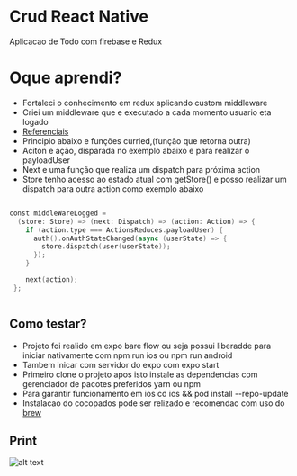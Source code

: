 # Crud React Native 
Aplicacao de Todo com firebase e Redux


# Oque aprendi?
- Fortaleci o conhecimento em redux aplicando custom middleware
- Criei um middleware que e executado a cada momento   usuario eta logado
- [Referenciais](https://redux.js.org/tutorials/fundamentals/part-4-store#middleware%20and%20https://redux.js.org/tutorials/fundamentals/part-6-async-logic#using-the-redux-thunk-middleware)
- Principio abaixo e funções curried,(função que retorna outra)
- Aciton e ação, disparada no exemplo abaixo e para realizar o payloadUser
- Next e uma função que realiza um dispatch para próxima action
- Store  tenho acesso ao estado atual com getStore() e posso realizar um dispatch para outra action como exemplo abaixo

```swift

const middleWareLogged =
  (store: Store) => (next: Dispatch) => (action: Action) => {
    if (action.type === ActionsReduces.payloadUser) {
      auth().onAuthStateChanged(async (userState) => {
        store.dispatch(user(userState));
      });
    }

    next(action);
 };



```

##

## Como testar?
- Projeto foi realido em expo bare flow ou seja possui liberadde para iniciar nativamente com npm run ios ou npm run android
- Tambem inicar com servidor do expo com expo start
- Primeiro clone o projeto apos isto instale as dependencias com gerenciador de pacotes preferidos yarn ou npm
- Para garantir funcionamento em ios cd ios && pod install --repo-update
- Instalacao do cocopados pode ser relizado e recomendao com uso do [brew](https://brew.sh/index_pt-br)



## Print

![alt text](https://raw.githubusercontent.com/kenjimaeda54/crud-challenge-react-native/blob/develop/Screen%20Shot%202022-09-22%20at%2023.03.43.png)



















